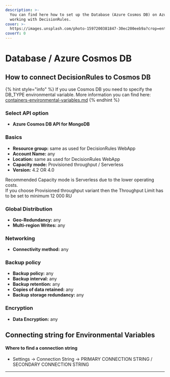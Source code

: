 ```yaml
---
description: >-
  You can find here how to set up the Database (Azure Cosmos DB) on Azure for
  working with DecisionRules.
cover: >-
  https://images.unsplash.com/photo-1597200381847-30ec200eeb9a?crop=entropy&cs=srgb&fm=jpg&ixid=MnwxOTcwMjR8MHwxfHNlYXJjaHwzfHxBenVyZXxlbnwwfHx8fDE2NTI2ODQxOTE&ixlib=rb-1.2.1&q=85
coverY: 0
---
```


# Database / Azure Cosmos DB

## How to connect DecisionRules to Cosmos DB

{% hint style="info" %}
If you use Cosmos DB you need to specify the DB\_TYPE environmental variable. More information you can find here: [containers-environmental-variables.md](../containers-environmental-variables.md "mention")
{% endhint %}

### Select API option <a href="#37899927-b338-4654-8ab6-f91693c87229" id="37899927-b338-4654-8ab6-f91693c87229"></a>

* **Azure Cosmos DB API for MongoDB**

### Basics

* **Resource group:** same as used for DecisionRules WebApp
* **Account Name:** any
* **Location:** same as used for DecisionRules WebApp
* **Capacity mode:** Provisioned throughput / Serverless
* **Version:** 4.2 OR 4.0

Recommended Capacity mode is Serverless due to the lower operating costs.\
If you choose Provisioned throughput variant then the Throughput Limit has to be set to minimum 12 000 RU

### Global Distribution

* **Geo-Redundancy:** any
* **Multi-region Writes:** any

### Networking

* **Connectivity method:** any

### Backup policy

* **Backup policy:** any
* **Backup interval:** any
* **Backup retention:** any
* **Copies of data retained:** any
* **Backup storage redundancy:** any

### Encryption

* **Data Encryption:** any

## Connecting string for Environmental Variables

#### Where to find a connection string

* Settings -> Connection String -> PRIMARY CONNECTION STRING / SECONDARY CONNECTION STRING

****
